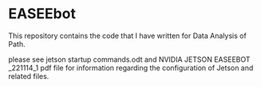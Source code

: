 # EASEEbot
This repository contains the code that I have written for Data Analysis of Path.

please see jetson startup commands.odt and NVIDIA JETSON EASEEBOT _221114_1 pdf file for information regarding the configuration of Jetson and related files.
